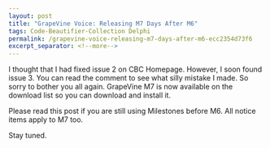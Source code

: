 ```yaml
---
layout: post
title: "GrapeVine Voice: Releasing M7 Days After M6"
tags: Code-Beautifier-Collection Delphi
permalink: /grapevine-voice-releasing-m7-days-after-m6-ecc2354d73f6
excerpt_separator: <!--more-->
---
```

I thought that I had fixed issue 2 on CBC Homepage. However, I soon found issue 3. You can read the comment to see what silly mistake I made. So sorry to bother you all again. GrapeVine M7 is now available on the download list so you can download and install it.

Please read this post if you are still using Milestones before M6. All notice items apply to M7 too.

Stay tuned.
<!--more-->